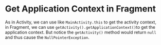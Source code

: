 # Get Application Context in Fragment

As in Activity, we can use like `MainActivity.this` to get the activity context,
in Fragment, we can use `getActivity().getApplicationContext()`to get the application context. But notice the `getActivity()` method would return `null` and thus cause the `NullPointerException`.
